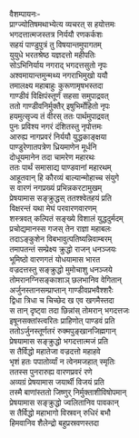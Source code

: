 वैशम्पायनः-  
प्राग्ज्योतिषमथाभ्येत्य व्यचरत् स हयोत्तमः  
भगदत्तात्मजस्तत्र निर्ययौ रणकर्कशः  
सहयं पाण्डुपुत्रं तु विषयान्तमुपागतम्  
युयुधे भरतश्रेष्ठ यज्ञदत्तो महीपतिः  
सोऽभिनिर्याय नगराद् भगदत्तसुतो नृपः  
अश्वमायान्तमुन्मथ्य नगराभिमुखो ययौ  
तमालक्ष्य महाबाहुः कुरूणामृषभस्तदा  
गाण्डीवं विक्षिपंस्तूर्णं सहसा समुपाद्रवत्  
ततो गाण्डीवनिर्मुक्तैर् इषुभिर्मोहितो नृपः  
हयमुत्सृज्य तं वीरस् ततः पार्थमुपाद्रवत्  
पुनः प्रविश्य नगरं दंशितस्तु नृपोत्तमः  
आरुह्य नागप्रवरं निर्ययौ युद्धकाङ्क्षया  
पाण्डुरेणातपत्रेण ध्रियमाणेन मूर्धनि  
दोधूयमानेन तदा चामरेण महारथः  
ततः पार्थं समासाद्य पाण्डवानां महारथम्  
आहूतवान् हि कौरव्यं बाल्यान्मोहाच्च संयुगे  
स वारणं नगप्रख्यं प्रभिन्नकरटामुखम्  
प्रेषयामास सङ्क्रुद्धस् ततश्श्वेतहयं प्रति  
विक्षरन्तं यथा मेघं परवारणवारणम्  
शस्त्रवत् कल्पितं सङ्ख्ये विशालं युद्धदुर्मदम्  
प्रचोद्यमानस्स गजस् तेन राज्ञा महाबलः  
तदाऽङ्कुशेन विबभावुत्पतिष्यन्निवाम्बरम्  
तमापतन्तं सम्प्रेक्ष्य क्रुद्धो राजन् धनञ्जयः  
भूमिष्ठो वारणगतं योधयामास भारत  
वज्रदत्तस्तु सङ्क्रुद्धो मुमोचाशु धनञ्जये  
तोमरानग्निसङ्काशाञ् छलभानिव वेगितान्  
अर्जुनस्तानसम्प्राप्तान् गाण्डीवप्रभवैश्शरैः  
द्विधा त्रिधा च चिच्छेद ख एव खगमैस्तदा  
स तान् दृष्ट्वा तदा छिन्नांस् तोमरान् भगदत्तजः  
इषूनसक्तांस्त्वरितः प्राहिणोत् पाण्डवं प्रति  
ततोऽर्जुनस्तूर्णतरं रुक्मपुङ्खानजिह्मगान्  
प्रेषयामास सङ्क्रुद्धो भगदत्तात्मजं प्रति  
स तैर्विद्धो महातेजा वज्रदत्तो महाहवे  
भृशं हतः पपातोर्व्यां न त्वेनमजहात् स्मृतिः  
ततस्स पुनरारुह्य वारणप्रवरं रणे  
अव्यग्रं प्रेषयामास जयार्थी विजयं प्रति  
तस्मै बाणांस्ततो जिष्णुर् निर्मुक्ताशीविषोपमान्  
प्रेषयामास सङ्क्रुद्धो ज्वलितानिव पावकान्  
स तैर्विद्धो महाभागो विस्रवन् रुधिरं बभौ  
हिमवानिव शैलेन्द्रो बहुप्रस्रवणस्तदा  
